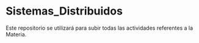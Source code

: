 # Sistemas_Distribuidos
Este repositorio se utilizará para subir todas las actividades referentes a la Materia.
